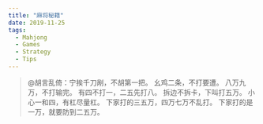 ```yaml
---
title: "麻将秘籍"
date: 2019-11-25
tags:
  - Mahjong
  - Games
  - Strategy
  - Tips
---
```


> @胡言乱倚：宁挨千刀剐，不胡第一把。 幺鸡二条，不打要遭。 八万九万，不打输完。 有四不打一，二五先打八。 拆边不拆卡，下叫打五万。 小心一和四，有杠尽量杠。 下家打的三五万，四万七万不乱打。 下家打的是一万，就要防到二五万。